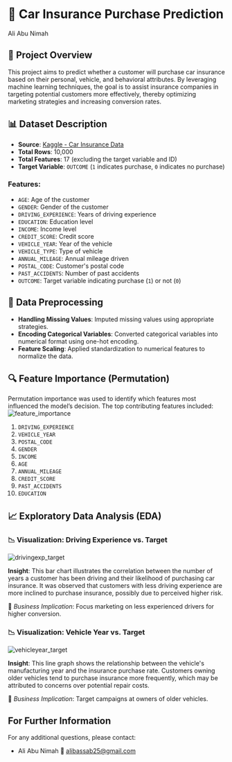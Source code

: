 # 🚗 Car Insurance Purchase Prediction
Ali Abu Nimah
## 📁 Project Overview

This project aims to predict whether a customer will purchase car insurance based on their personal, vehicle, and behavioral attributes. By leveraging machine learning techniques, the goal is to assist insurance companies in targeting potential customers more effectively, thereby optimizing marketing strategies and increasing conversion rates.

## 📊 Dataset Description

- **Source**: [Kaggle - Car Insurance Data](https://www.kaggle.com/datasets/sagnik1511/car-insurance-data)
- **Total Rows**: 10,000
- **Total Features**: 17 (excluding the target variable and ID)
- **Target Variable**: `OUTCOME` (`1` indicates purchase, `0` indicates no purchase)

### Features:

- `AGE`: Age of the customer  
- `GENDER`: Gender of the customer  
- `DRIVING_EXPERIENCE`: Years of driving experience  
- `EDUCATION`: Education level  
- `INCOME`: Income level  
- `CREDIT_SCORE`: Credit score  
- `VEHICLE_YEAR`: Year of the vehicle  
- `VEHICLE_TYPE`: Type of vehicle  
- `ANNUAL_MILEAGE`: Annual mileage driven  
- `POSTAL_CODE`: Customer's postal code  
- `PAST_ACCIDENTS`: Number of past accidents  
- `OUTCOME`: Target variable indicating purchase (`1`) or not (`0`)

## 🧹 Data Preprocessing

- **Handling Missing Values**: Imputed missing values using appropriate strategies.
- **Encoding Categorical Variables**: Converted categorical variables into numerical format using one-hot encoding.
- **Feature Scaling**: Applied standardization to numerical features to normalize the data.

## 🔍 Feature Importance (Permutation)

Permutation importance was used to identify which features most influenced the model’s decision. The top contributing features included:
![feature_importance](https://github.com/user-attachments/assets/112fc058-4395-4a4d-b359-1c30e9c35040) <br>

1. `DRIVING_EXPERIENCE`
2. `VEHICLE_YEAR`
3. `POSTAL_CODE`
4. `GENDER`
5. `INCOME`
6. `AGE`
7. `ANNUAL_MILEAGE`
8. `CREDIT_SCORE`
9. `PAST_ACCIDENTS`
10. `EDUCATION`

## 📈 Exploratory Data Analysis (EDA)

### 📉 Visualization: Driving Experience vs. Target
![drivingexp_target](https://github.com/user-attachments/assets/0121beb4-6b05-4443-a58c-061a73b13dee) <br>

**Insight**: This bar chart illustrates the correlation between the number of years a customer has been driving and their likelihood of purchasing car insurance. It was observed that customers with less driving experience are more inclined to purchase insurance, possibly due to perceived higher risk.

📌 *Business Implication*: Focus marketing on less experienced drivers for higher conversion.
### 📉 Visualization: Vehicle Year vs. Target
![vehicleyear_target](https://github.com/user-attachments/assets/5bf88d0e-a8a8-47e1-bad9-6fb1331346ca) <br>

**Insight**: This line graph shows the relationship between the vehicle's manufacturing year and the insurance purchase rate. Customers owning older vehicles tend to purchase insurance more frequently, which may be attributed to concerns over potential repair costs.

📌 *Business Implication*: Target campaigns at owners of older vehicles.
## For Further Information
For any additional questions, please contact:
- Ali Abu Nimah 📧 [alibassab25@gmail.com](mailto:alibassab25@gmail.com)
